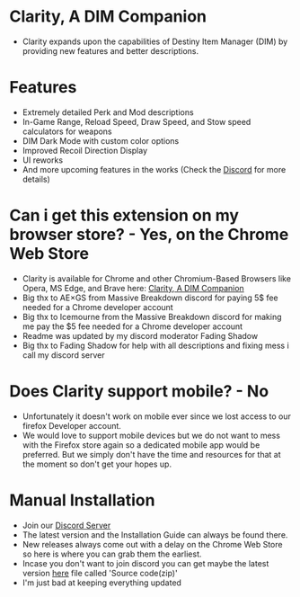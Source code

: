 # Clarity, A DIM Companion
- Clarity expands upon the capabilities of Destiny Item Manager (DIM) by providing new features and better descriptions.

# Features
- Extremely detailed Perk and Mod descriptions
- In-Game Range, Reload Speed, Draw Speed, and Stow speed calculators for weapons
- DIM Dark Mode with custom color options
- Improved Recoil Direction Display
- UI reworks
- And more upcoming features in the works (Check the [Discord](https://d2clarity.page.link/discord) for more details)

# Can i get this extension on my browser store? - Yes, on the Chrome Web Store
- Clarity is available for Chrome and other Chromium-Based Browsers like Opera, MS Edge, and Brave here: [Clarity, A DIM Companion](https://d2clarity.page.link/chrome)
- Big thx to AE×GS from Massive Breakdown discord for paying 5$ fee needed for a Chrome developer account
- Big thx to Icemourne from the Massive Breakdown discord for making me pay the $5 fee needed for a Chrome developer account
- Readme was updated by my discord moderator Fading Shadow
- Big thx to Fading Shadow for help with all descriptions and fixing mess i call my discord server

# Does Clarity support mobile? - No
- Unfortunately it doesn't work on mobile ever since we lost access to our firefox Developer account.
- We would love to support mobile devices but we do not want to mess with the Firefox store again so a dedicated mobile app would be preferred. But we simply don't have the time and resources for that at the moment so don't get your hopes up.

# Manual Installation
- Join our [Discord Server](https://d2clarity.page.link/discord)
- The latest version and the Installation Guide can always be found there.
- New releases always come out with a delay on the Chrome Web Store so here is where you can grab them the earliest.
- Incase you don't want to join discord you can get maybe the latest version [here](https://github.com/Ice-mourne/Clarity-A-DIM-Companion/releases) file called 'Source code(zip)'
- I'm just bad at keeping everything updated